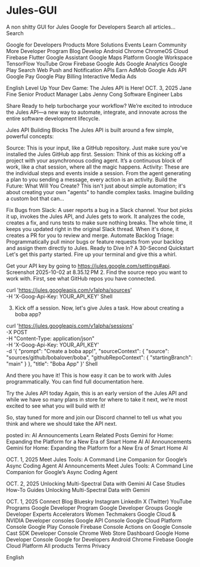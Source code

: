 # Jules-GUI
A non shitty GUI for Jules 
Google for Developers
Search all articles...
Search

Google for Developers
Products
More
Solutions
Events
Learn
Community
More
Developer Program
Blog
Develop
Android
Chrome
ChromeOS
Cloud
Firebase
Flutter
Google Assistant
Google Maps Platform
Google Workspace
TensorFlow
YouTube
Grow
Firebase
Google Ads
Google Analytics
Google Play
Search
Web Push and Notification APIs
Earn
AdMob
Google Ads API
Google Pay
Google Play Billing
Interactive Media Ads

English
Level Up Your Dev Game: The Jules API is Here!
OCT. 3, 2025
Jane Fine
Senior Product Manager
Labs
Jenny Cong
Software Engineer
Labs

Share
Ready to help turbocharge your workflow? We’re excited to introduce the Jules API—a new way to automate, integrate, and innovate across the entire software development lifecycle.

Jules API Building Blocks
The Jules API is built around a few simple, powerful concepts:

Source: This is your input, like a GitHub repository. Just make sure you’ve installed the Jules GitHub app first.
Session: Think of this as kicking off a project with your asynchronous coding agent. It’s a continuous block of work, like a chat session, where all the magic happens.
Activity: These are the individual steps and events inside a session. From the agent generating a plan to you sending a message, every action is an activity.
Build the Future: What Will You Create?
This isn't just about simple automation; it's about creating your own "agents" to handle complex tasks. Imagine building a custom bot that can…

Fix Bugs from Slack: A user reports a bug in a Slack channel. Your bot picks it up, invokes the Jules API, and Jules gets to work. It analyzes the code, creates a fix, and runs tests to make sure nothing breaks. The whole time, it keeps you updated right in the original Slack thread. When it's done, it creates a PR for you to review and merge.
Automate Backlog Triage: Programmatically pull minor bugs or feature requests from your backlog and assign them directly to Jules.
Ready to Dive In? A 30-Second Quickstart
Let's get this party started. Fire up your terminal and give this a whirl.

Get your API key by going to https://jules.google.com/settings#api.
Screenshot 2025-10-02 at 8.35.12 PM
2. Find the source repo you want to work with. First, see what GitHub repos you have connected.

curl 'https://jules.googleapis.com/v1alpha/sources' \
    -H 'X-Goog-Api-Key: YOUR_API_KEY'
Shell

3. Kick off a session. Now, let's give Jules a task. How about creating a boba app?

curl 'https://jules.googleapis.com/v1alpha/sessions' \
    -X POST \
    -H "Content-Type: application/json" \
    -H 'X-Goog-Api-Key: YOUR_API_KEY' \
    -d '{
      "prompt": "Create a boba app!",
      "sourceContext": {
        "source": "sources/github/bobalover/boba",
        "githubRepoContext": {
          "startingBranch": "main"
        }
      },
      "title": "Boba App"
    }'
Shell

And there you have it! This is how easy it can be to work with Jules programmatically. You can find full documentation here.

Try the Jules API today
Again, this is an early version of the Jules API and while we have so many plans in store for where to take it next, we’re most excited to see what you will build with it!

So, stay tuned for more and join our Discord channel to tell us what you think and where we should take the API next.

posted in:
AI
Announcements
Learn
Related Posts
Gemini for Home: Expanding the Platform for a New Era of Smart Home AI
AI
Announcements
Gemini for Home: Expanding the Platform for a New Era of Smart Home AI

OCT. 1, 2025
Meet Jules Tools: A Command Line Companion for Google’s Async Coding Agent
AI
Announcements
Meet Jules Tools: A Command Line Companion for Google’s Async Coding Agent

OCT. 2, 2025
Unlocking Multi-Spectral Data with Gemini
AI
Case Studies
How-To Guides
Unlocking Multi-Spectral Data with Gemini

OCT. 1, 2025
Connect
Blog
Bluesky
Instagram
LinkedIn
X (Twitter)
YouTube
Programs
Google Developer Program
Google Developer Groups
Google Developer Experts
Accelerators
Women Techmakers
Google Cloud & NVIDIA
Developer consoles
Google API Console
Google Cloud Platform Console
Google Play Console
Firebase Console
Actions on Google Console
Cast SDK Developer Console
Chrome Web Store Dashboard
Google Home Developer Console
Google for Developers
Android
Chrome
Firebase
Google Cloud Platform
All products
Terms
Privacy

English
